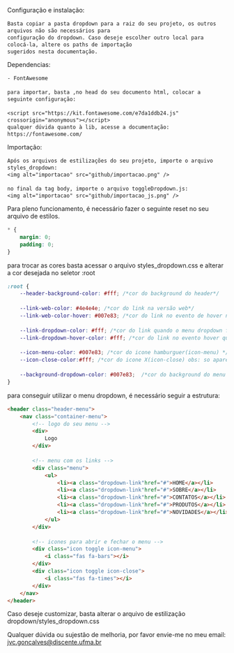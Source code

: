 Configuração e instalação:

    Basta copiar a pasta dropdown para a raiz do seu projeto, os outros arquivos não são necessários para
    configuração do dropdown. Caso deseje escolher outro local para colocá-la, altere os paths de importação
    sugeridos nesta documentação.

Dependencias:

    - FontAwesome

    para importar, basta ,no head do seu documento html, colocar a seguinte configuração:

    <script src="https://kit.fontawesome.com/e7da1ddb24.js" crossorigin="anonymous"></script>
    qualquer dúvida quanto à lib, acesse a documentação: https://fontawesome.com/
    

Importação:

    Após os arquivos de estilizações do seu projeto, importe o arquivo styles_dropdown:
    <img alt="importacao" src="github/importacao.png" />

    no final da tag body, importe o arquivo toggleDropdown.js:
    <img alt="importacao" src="github/importacao_js.png" />
     

Para pleno funcionamento, é necessário fazer o seguinte reset no seu arquivo de estilos.

```css
* {
    margin: 0;
    padding: 0;
}
```

para trocar as cores basta acessar o arquivo styles_dropdown.css e alterar a cor desejada no seletor :root
```css
:root {
    --header-background-color: #fff; /*cor do background do header*/
   
    --link-web-color: #4e4e4e; /*cor do link na versão web*/
    --link-web-color-hover: #007e83; /*cor do link no evento de hover na versão web*/
   
    --link-dropdown-color: #fff; /*cor do link quando o menu dropdown for aberto*/
    --link-dropdown-hover-color: #fff; /*cor do link no evento hover quando o menu dropdown for aberto*/
   
    --icon-menu-color: #007e83; /*cor do icone hamburguer(icon-menu) */
    --icon-close-color:#fff; /*cor do icone X(icon-close) obs: so aparece quando abrir o dropdown */
   
    --background-dropdown-color: #007e83;  /*cor do background do menu dropdown quando for aberto*/
}
```
para conseguir utilizar o menu dropdown, é necessário seguir a estrutura:

```html
<header class="header-menu">
    <nav class="container-menu">
        <!-- logo do seu menu -->
        <div>
            Logo
        </div>

        <!-- menu com os links -->
        <div class="menu">
            <ul>
                <li><a class="dropdown-link"href="#">HOME</a></li>
                <li><a class="dropdown-link"href="#">SOBRE</a></li>
                <li><a class="dropdown-link"href="#">CONTATOS</a></li>
                <li><a class="dropdown-link"href="#">PRODUTOS</a></li>
                <li><a class="dropdown-link"href="#">NOVIDADES</a></li>
            </ul>
        </div>

        <!-- icones para abrir e fechar o menu -->
        <div class="icon toggle icon-menu">
            <i class="fas fa-bars"></i>
        </div>
        <div class="icon toggle icon-close">
            <i class="fas fa-times"></i>
        </div>
    </nav>
</header>
```
Caso deseje customizar, basta alterar o arquivo de estilização dropdown/styles_dropdown.css

Qualquer dúvida ou sujestão de melhoria, por favor envie-me no meu email: jvc.goncalves@discente.ufma.br
